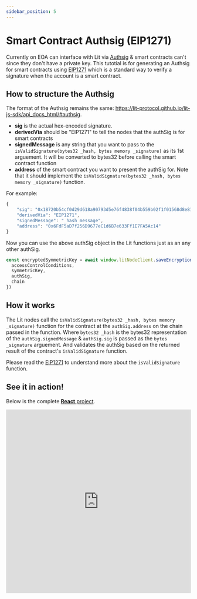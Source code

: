 ```yaml
---
sidebar_position: 5
---
```


# Smart Contract Authsig (EIP1271)

Currently on EOA can interface with Lit via [Authsig](/SDK/Explanation/WalletSigs/authSig) & smart contracts can't since they don't have a private key. This tutotial is for generating an Authsig for smart contracts using [EIP1271](https://eips.ethereum.org/EIPS/eip-1271) which is a standard way to verify a signature when the account is a smart contract.

## How to structure the Authsig

The format of the Authsig remains the same: https://lit-protocol.github.io/lit-js-sdk/api_docs_html/#authsig. 

* **sig** is the actual hex-encoded signature.
* **derivedVia** should be "EIP1271" to tell the nodes that the authSig is for smart contracts
* **signedMessage** is any string that you want to pass to the `isValidSignature(bytes32 _hash, bytes memory _signature)` as its 1st arguement. It will be converted to bytes32 before calling the smart contract function
* **address** of the smart contract you want to present the authSig for. Note that it should implement the `isValidSignature(bytes32 _hash, bytes memory _signature)` function.

For example:

```js
{
	"sig": "0x18720b54cf0d29d618a90793d5e76f4838f04b559b02f1f01568d8e81c26ae9536e11bb90ad311b79a5bc56149b14103038e5e03fee83931a146d93d150eb0f61c",
	"derivedVia": "EIP1271",
	"signedMessage": "_hash message",
	"address": "0x6FdF5aD7f256D9677eC1d6B7e633Ff1E7FA5Ac14"
}
```

Now you can use the above authSig object in the Lit functions just as an any other authSig.

```js
const encryptedSymmetricKey = await window.litNodeClient.saveEncryptionKey({
  accessControlConditions,
  symmetricKey,
  authSig,
  chain
})
```

## How it works

The Lit nodes call the `isValidSignature(bytes32 _hash, bytes memory _signature)` function for the contract at the `authSig.address` on the chain passed in the function. Where `bytes32 _hash` is the bytes32 representation of the `authSig.signedMessage` & `authSig.sig` is passed as the `bytes _signature` arguement. And validates the authSig based on the returned result of the contract's `isValidSignature` function.

Please read the [EIP1271](https://eips.ethereum.org/EIPS/eip-1271) to understand more about the `isValidSignature` function.

## See it in action!

Below is the complete [**React** project](https://replit.com/@lit/Smart-Contract-Authsig-EIP1271#smart-contract-authsig/src/App.js).

<iframe frameborder="0" width="100%" height="500px" className="repls" style={{display: "none"}} src="https://replit.com/@lit/Smart-Contract-Authsig-EIP1271#smart-contract-authsig/src/App.js"></iframe>